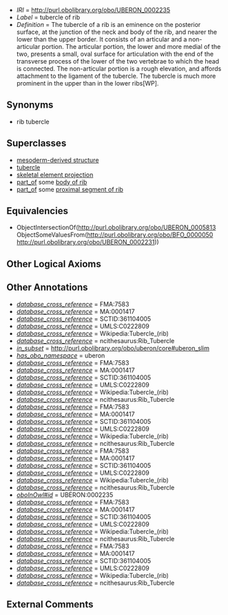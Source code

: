  * *IRI* = http://purl.obolibrary.org/obo/UBERON_0002235
 * *Label* = tubercle of rib
 * *Definition* = The tubercle of a rib is an eminence on the posterior surface, at the junction of the neck and body of the rib, and nearer the lower than the upper border. It consists of an articular and a non-articular portion. The articular portion, the lower and more medial of the two, presents a small, oval surface for articulation with the end of the transverse process of the lower of the two vertebrae to which the head is connected. The non-articular portion is a rough elevation, and affords attachment to the ligament of the tubercle. The tubercle is much more prominent in the upper than in the lower ribs[WP].

## Synonyms

 * rib tubercle

## Superclasses

 * [mesoderm-derived structure](../../UBERON/20/UBERON_0004120.md)
 * [tubercle](../../UBERON/13/UBERON_0005813.md)
 * [skeletal element projection](../../UBERON/00/UBERON_4100000.md)
 * [part_of](../../BFO/50/BFO_0000050.md) some [body of rib](../../UBERON/31/UBERON_0002231.md)
 * [part_of](../../BFO/50/BFO_0000050.md) some [proximal segment of rib](../../UBERON/88/UBERON_0010388.md)

## Equivalencies

 * ObjectIntersectionOf(<http://purl.obolibrary.org/obo/UBERON_0005813> ObjectSomeValuesFrom(<http://purl.obolibrary.org/obo/BFO_0000050> <http://purl.obolibrary.org/obo/UBERON_0002231>))

## Other Logical Axioms


## Other Annotations

 * *[database_cross_reference](../../ef/oboInOwl#hasDbXref.md)* = FMA:7583
 * *[database_cross_reference](../../ef/oboInOwl#hasDbXref.md)* = MA:0001417
 * *[database_cross_reference](../../ef/oboInOwl#hasDbXref.md)* = SCTID:361104005
 * *[database_cross_reference](../../ef/oboInOwl#hasDbXref.md)* = UMLS:C0222809
 * *[database_cross_reference](../../ef/oboInOwl#hasDbXref.md)* = Wikipedia:Tubercle_(rib)
 * *[database_cross_reference](../../ef/oboInOwl#hasDbXref.md)* = ncithesaurus:Rib_Tubercle
 * *[in_subset](../../et/oboInOwl#inSubset.md)* = http://purl.obolibrary.org/obo/uberon/core#uberon_slim
 * *[has_obo_namespace](../../ce/oboInOwl#hasOBONamespace.md)* = uberon
 * *[database_cross_reference](../../ef/oboInOwl#hasDbXref.md)* = FMA:7583
 * *[database_cross_reference](../../ef/oboInOwl#hasDbXref.md)* = MA:0001417
 * *[database_cross_reference](../../ef/oboInOwl#hasDbXref.md)* = SCTID:361104005
 * *[database_cross_reference](../../ef/oboInOwl#hasDbXref.md)* = UMLS:C0222809
 * *[database_cross_reference](../../ef/oboInOwl#hasDbXref.md)* = Wikipedia:Tubercle_(rib)
 * *[database_cross_reference](../../ef/oboInOwl#hasDbXref.md)* = ncithesaurus:Rib_Tubercle
 * *[database_cross_reference](../../ef/oboInOwl#hasDbXref.md)* = FMA:7583
 * *[database_cross_reference](../../ef/oboInOwl#hasDbXref.md)* = MA:0001417
 * *[database_cross_reference](../../ef/oboInOwl#hasDbXref.md)* = SCTID:361104005
 * *[database_cross_reference](../../ef/oboInOwl#hasDbXref.md)* = UMLS:C0222809
 * *[database_cross_reference](../../ef/oboInOwl#hasDbXref.md)* = Wikipedia:Tubercle_(rib)
 * *[database_cross_reference](../../ef/oboInOwl#hasDbXref.md)* = ncithesaurus:Rib_Tubercle
 * *[database_cross_reference](../../ef/oboInOwl#hasDbXref.md)* = FMA:7583
 * *[database_cross_reference](../../ef/oboInOwl#hasDbXref.md)* = MA:0001417
 * *[database_cross_reference](../../ef/oboInOwl#hasDbXref.md)* = SCTID:361104005
 * *[database_cross_reference](../../ef/oboInOwl#hasDbXref.md)* = UMLS:C0222809
 * *[database_cross_reference](../../ef/oboInOwl#hasDbXref.md)* = Wikipedia:Tubercle_(rib)
 * *[database_cross_reference](../../ef/oboInOwl#hasDbXref.md)* = ncithesaurus:Rib_Tubercle
 * *[oboInOwl#id](../../id/oboInOwl#id.md)* = UBERON:0002235
 * *[database_cross_reference](../../ef/oboInOwl#hasDbXref.md)* = FMA:7583
 * *[database_cross_reference](../../ef/oboInOwl#hasDbXref.md)* = MA:0001417
 * *[database_cross_reference](../../ef/oboInOwl#hasDbXref.md)* = SCTID:361104005
 * *[database_cross_reference](../../ef/oboInOwl#hasDbXref.md)* = UMLS:C0222809
 * *[database_cross_reference](../../ef/oboInOwl#hasDbXref.md)* = Wikipedia:Tubercle_(rib)
 * *[database_cross_reference](../../ef/oboInOwl#hasDbXref.md)* = ncithesaurus:Rib_Tubercle
 * *[database_cross_reference](../../ef/oboInOwl#hasDbXref.md)* = FMA:7583
 * *[database_cross_reference](../../ef/oboInOwl#hasDbXref.md)* = MA:0001417
 * *[database_cross_reference](../../ef/oboInOwl#hasDbXref.md)* = SCTID:361104005
 * *[database_cross_reference](../../ef/oboInOwl#hasDbXref.md)* = UMLS:C0222809
 * *[database_cross_reference](../../ef/oboInOwl#hasDbXref.md)* = Wikipedia:Tubercle_(rib)
 * *[database_cross_reference](../../ef/oboInOwl#hasDbXref.md)* = ncithesaurus:Rib_Tubercle

## External Comments

